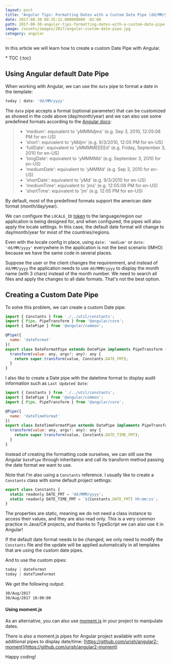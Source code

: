 ```yaml
---
layout: post
title: "Angular Tips: Formatting Dates with a Custom Date Pipe (dd/MM/yyyy)"
date: 2017-08-30 09:35:12.000000000 -02:00
path: 2017-08-30-angular-tips-formatting-dates-with-a-custom-date-pipe-dd-mm-yyyy.md
image: /assets/images/2017/angular-custom-date-pipe.jpg
category: angular
---
```


In this article we will learn how to create a custom Date Pipe with Angular.

<div class="toc" markdown="1">
* TOC
{:toc}
</div>


## Using Angular default Date Pipe

When working with Angular, we can use the `date` pipe to format a date in the template:

```js
today | date: 'dd/MM/yyyy'
```

The `date` pipe accepts a format (optional parameter) that can be customized as showed in the code above (day/month/year) and we can also use some predefined formats according to the [Angular docs](https://angular.io/api/common/DatePipe#datepipe):

> * 'medium': equivalent to 'yMMMdjms' (e.g. Sep 3, 2010, 12:05:08 PM for en-US)
> * 'short': equivalent to 'yMdjm' (e.g. 9/3/2010, 12:05 PM for en-US)
> * 'fullDate': equivalent to 'yMMMMEEEEd' (e.g. Friday, September 3, 2010 for en-US)
> * 'longDate': equivalent to 'yMMMMd' (e.g. September 3, 2010 for en-US)
> * 'mediumDate': equivalent to 'yMMMd' (e.g. Sep 3, 2010 for en-US)
> * 'shortDate': equivalent to 'yMd' (e.g. 9/3/2010 for en-US)
> * 'mediumTime': equivalent to 'jms' (e.g. 12:05:08 PM for en-US)
> * 'shortTime': equivalent to 'jm' (e.g. 12:05 PM for en-US)

By default, most of the predefined formats support the american date format (month/day/year). 

We can configure the `LOCALE_ID` [token](https://angular.io/api/core/LOCALE_ID) to the language/region our application is being designed for, and when configured, the pipes will also apply the locale settings. In this case, the default date format will change to day/month/year for most of the countries/regions.

Even with the locale config in place, using `date: 'medium'` or `date: 'dd/MM/yyyy'` everywhere in the application is not the best scenario (IMHO) because we have the same code in several places. 

Suppose the user or the client changes the requirenment, and instead of `dd/MM/yyyy` the application needs to use `dd/MMM/yyyy` to display the month name (with 3 chars) instead of the month number. We need to search all files and apply the changes to all date formats. That's not the best option.

## Creating a Custom Date Pipe

To solve this problem, we can create a custom Date pipe:

```js
import { Constants } from './../util/constants';
import { Pipe, PipeTransform } from '@angular/core';
import { DatePipe } from '@angular/common';

@Pipe({
  name: 'dateFormat'
})
export class DateFormatPipe extends DatePipe implements PipeTransform {
  transform(value: any, args?: any): any {
    return super.transform(value, Constants.DATE_FMT);
  }
}
```

I also like to create a Date pipe with the datetime format to display audit information such as `Last Updated Date`:

```js
import { Constants } from './../util/constants';
import { DatePipe } from '@angular/common';
import { Pipe, PipeTransform } from '@angular/core';

@Pipe({
  name: 'dateTimeFormat'
})
export class DateTimeFormatPipe extends DatePipe implements PipeTransform {
  transform(value: any, args?: any): any {
    return super.transform(value, Constants.DATE_TIME_FMT);
  }
}
```

Instead of creating the formatting code ourselves, we can still use the Angular `DatePipe` through inheritance and call its transform method passing the date format we want to use.

Note that I'm also using a `Constants` reference. I usually like to create a `Constants` class with some default project settings:

```js
export class Constants {
  static readonly DATE_FMT = 'dd/MMM/yyyy';
  static readonly DATE_TIME_FMT = `${Constants.DATE_FMT} hh:mm:ss`;
}
```

The properties are static, meaning we do not need a class instance to access their values, and they are also read only. This is a very common practice in Java/C# projects, and thanks to TypeScript we can also use it in Angular!

If the default date format needs to be changed, we only need to modify the `Constants` file and the update will be applied automatically in all templates that are using the custom date pipes. 

And to use the custom pipes:

```js
today | dateFormat
today | dateTimeFormat
```

We get the following output:

```bash
30/Aug/2017
30/Aug/2017 10:00:00
```

#### Using moment.js

As an alternative, you can also use [moment.js](https://momentjs.com/) in your project to manipulate dates.

There is also a moment.js pipes for Angular project available with some additional pipes to display date/time: [https://github.com/urish/angular2-moment](https://github.com/urish/angular2-moment)

Happy coding!
